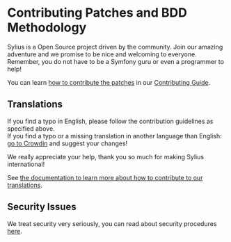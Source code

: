 Contributing Patches and BDD Methodology
========================================

Sylius is a Open Source project driven by the community. 
Join our amazing adventure and we promise to be nice and welcoming to everyone. 
Remember, you do not have to be a Symfony guru or even a programmer to help!

You can learn [how to contribute the patches](https://docs.sylius.com/en/latest/contributing/code/patches.html)
in our [Contributing Guide](https://docs.sylius.com/en/latest/contributing/index.html).

Translations
------------

If you find a typo in English, please follow the contribution guidelines as specified above.  
If you find a typo or a missing translation in another language than English: [go to Crowdin](https://crowdin.com/project/sylius) and suggest your changes!

We really appreciate your help, thank you so much for making Sylius international!

See [the documentation to learn more about how to contribute to our translations](https://docs.sylius.com/en/latest/book/contributing/translations/index.html).

Security Issues
---------------

We treat security very seriously, you can read about security procedures [here](https://docs.sylius.com/en/latest/contributing/code/security.html).
